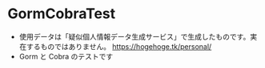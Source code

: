 # GormCobraTest

- 使用データは「疑似個人情報データ生成サービス」で生成したものです。実在するものではありません。
  https://hogehoge.tk/personal/
- Gorm と Cobra のテストです
